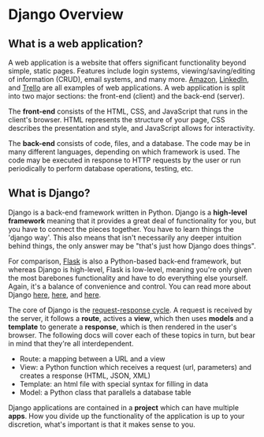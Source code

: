 
# Django Overview

## What is a web application?

A web application is a website that offers significant functionality beyond simple, static pages. Features include login systems, viewing/saving/editing of information (CRUD), email systems, and many more. [Amazon](http://amazon.com), [LinkedIn](http://linkedin.com), and [Trello](http://trello.com) are all examples of web applications. A web application is split into two major sections: the front-end (client) and the back-end (server).

The **front-end** consists of the HTML, CSS, and JavaScript that runs in the client's browser. HTML represents the structure of your page, CSS describes the presentation and style, and JavaScript allows for interactivity.

The **back-end** consists of code, files, and a database. The code may be in many different languages, depending on which framework is used. The code may be executed in response to HTTP requests by the user or run periodically to perform database operations, testing, etc.


## What is Django?

Django is a back-end framework written in Python. Django is a **high-level framework** meaning that it provides a great deal of functionality for you, but you have to connect the pieces together. You have to learn things the 'django way'. This also means that isn't necessarily any deeper intuition behind things, the only answer may be "that's just how Django does things".

For comparison, [Flask](http://flask.pocoo.org/) is also a Python-based back-end framework, but whereas Django is high-level, Flask is low-level, meaning you're only given the most barebones functionality and have to do everything else yourself. Again, it's a balance of convenience and control. You can read more about Django [here](https://developer.mozilla.org/en-US/docs/Learn/Server-side/Django), [here](https://en.wikipedia.org/wiki/Django_(web_framework)), and [here](https://tutorial.djangogirls.org/en/django/).

The core of Django is the [request-response cycle](django_diagram.png). A request is received by the server, it follows a **route**, actives a **view**, which then uses **models** and a **template** to generate a **response**, which is then rendered in the user's browser. The following docs will cover each of these topics in turn, but bear in mind that they're all interdependent.

- Route: a mapping between a URL and a view
- View: a Python function which receives a request (url, parameters) and creates a response (HTML, JSON, XML)
- Template: an html file with special syntax for filling in data
- Model: a Python class that parallels a database table

Django applications are contained in a **project** which can have multiple **apps**. How you divide up the functionality of the application is up to your discretion, what's important is that it makes sense to you.